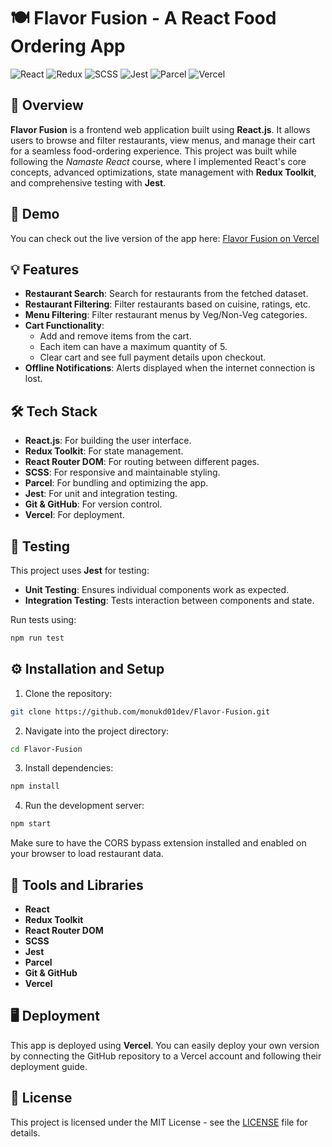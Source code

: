 
# 🍽️ Flavor Fusion - A React Food Ordering App

![React](https://img.shields.io/badge/Frontend-React-blue)  ![Redux](https://img.shields.io/badge/State%20Management-Redux%20Toolkit-purple)  ![SCSS](https://img.shields.io/badge/Styles-SCSS-pink)  ![Jest](https://img.shields.io/badge/Testing-Jest-green)  ![Parcel](https://img.shields.io/badge/Bundler-Parcel-orange)  ![Vercel](https://img.shields.io/badge/Deployment-Vercel-black)  

## 📖 Overview

**Flavor Fusion** is a frontend web application built using **React.js**. It allows users to browse and filter restaurants, view menus, and manage their cart for a seamless food-ordering experience. This project was built while following the *Namaste React* course, where I implemented React's core concepts, advanced optimizations, state management with **Redux Toolkit**, and comprehensive testing with **Jest**.

## 🚀 Demo

You can check out the live version of the app here: [Flavor Fusion on Vercel](https://flavor-fusion-beta.vercel.app/)  


## 💡 Features

- **Restaurant Search**: Search for restaurants from the fetched dataset.
- **Restaurant Filtering**: Filter restaurants based on cuisine, ratings, etc.
- **Menu Filtering**: Filter restaurant menus by Veg/Non-Veg categories.
- **Cart Functionality**:
  - Add and remove items from the cart.
  - Each item can have a maximum quantity of 5.
  - Clear cart and see full payment details upon checkout.
- **Offline Notifications**: Alerts displayed when the internet connection is lost.

## 🛠️ Tech Stack

- **React.js**: For building the user interface.
- **Redux Toolkit**: For state management.
- **React Router DOM**: For routing between different pages.
- **SCSS**: For responsive and maintainable styling.
- **Parcel**: For bundling and optimizing the app.
- **Jest**: For unit and integration testing.
- **Git & GitHub**: For version control.
- **Vercel**: For deployment.

## 🧪 Testing

This project uses **Jest** for testing:

- **Unit Testing**: Ensures individual components work as expected.
- **Integration Testing**: Tests interaction between components and state.

Run tests using:

```bash
npm run test
```

## ⚙️ Installation and Setup

1. Clone the repository:

```bash
git clone https://github.com/monukd01dev/Flavor-Fusion.git
```

2. Navigate into the project directory:

```bash
cd Flavor-Fusion
```

3. Install dependencies:

```bash
npm install
```

4. Run the development server:

```bash
npm start
```

Make sure to have the CORS bypass extension installed and enabled on your browser to load restaurant data.

## 🔧 Tools and Libraries

- **React**
- **Redux Toolkit**
- **React Router DOM**
- **SCSS**
- **Jest**
- **Parcel**
- **Git & GitHub**
- **Vercel**

## 🖥️ Deployment

This app is deployed using **Vercel**. You can easily deploy your own version by connecting the GitHub repository to a Vercel account and following their deployment guide.

## 📝 License

This project is licensed under the MIT License - see the [LICENSE](LICENSE) file for details.

